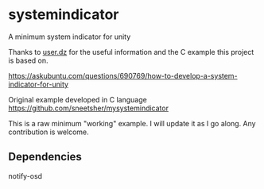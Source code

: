# systemindicator
A minimum system indicator for unity

Thanks to [user.dz](https://askubuntu.com/users/26246/user-dz) for the useful information and the C example
this project is based on. 

https://askubuntu.com/questions/690769/how-to-develop-a-system-indicator-for-unity

Original example developed in C language
https://github.com/sneetsher/mysystemindicator

This is a raw minimum "working" example. I will update it as I go along.
Any contribution is welcome.

## Dependencies
notify-osd